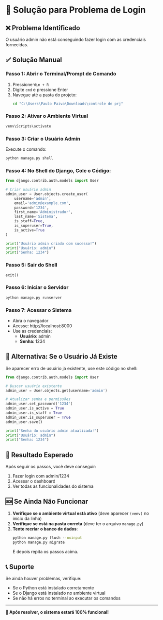 # 🔧 Solução para Problema de Login

## ❌ Problema Identificado
O usuário admin não está conseguindo fazer login com as credenciais fornecidas.

## ✅ Solução Manual

### Passo 1: Abrir o Terminal/Prompt de Comando
1. Pressione `Win + R`
2. Digite `cmd` e pressione Enter
3. Navegue até a pasta do projeto:
   ```cmd
   cd "C:\Users\Paulo Paiva\Downloads\controle de prj"
   ```

### Passo 2: Ativar o Ambiente Virtual
```cmd
venv\Scripts\activate
```

### Passo 3: Criar o Usuário Admin
Execute o comando:
```cmd
python manage.py shell
```

### Passo 4: No Shell do Django, Cole o Código:
```python
from django.contrib.auth.models import User

# Criar usuário admin
admin_user = User.objects.create_user(
    username='admin',
    email='admin@example.com',
    password='1234',
    first_name='Administrador',
    last_name='Sistema',
    is_staff=True,
    is_superuser=True,
    is_active=True
)

print("Usuário admin criado com sucesso!")
print("Usuário: admin")
print("Senha: 1234")
```

### Passo 5: Sair do Shell
```python
exit()
```

### Passo 6: Iniciar o Servidor
```cmd
python manage.py runserver
```

### Passo 7: Acessar o Sistema
- Abra o navegador
- Acesse: http://localhost:8000
- Use as credenciais:
  - **Usuário**: admin
  - **Senha**: 1234

## 🔄 Alternativa: Se o Usuário Já Existe

Se aparecer erro de usuário já existente, use este código no shell:

```python
from django.contrib.auth.models import User

# Buscar usuário existente
admin_user = User.objects.get(username='admin')

# Atualizar senha e permissões
admin_user.set_password('1234')
admin_user.is_active = True
admin_user.is_staff = True
admin_user.is_superuser = True
admin_user.save()

print("Senha do usuário admin atualizada!")
print("Usuário: admin")
print("Senha: 1234")
```

## 🎯 Resultado Esperado

Após seguir os passos, você deve conseguir:
1. Fazer login com admin/1234
2. Acessar o dashboard
3. Ver todas as funcionalidades do sistema

## 🆘 Se Ainda Não Funcionar

1. **Verifique se o ambiente virtual está ativo** (deve aparecer `(venv)` no início da linha)
2. **Verifique se está na pasta correta** (deve ter o arquivo `manage.py`)
3. **Tente recriar o banco de dados**:
   ```cmd
   python manage.py flush --noinput
   python manage.py migrate
   ```
   E depois repita os passos acima.

## 📞 Suporte

Se ainda houver problemas, verifique:
- Se o Python está instalado corretamente
- Se o Django está instalado no ambiente virtual
- Se não há erros no terminal ao executar os comandos

---

**🎉 Após resolver, o sistema estará 100% funcional!** 